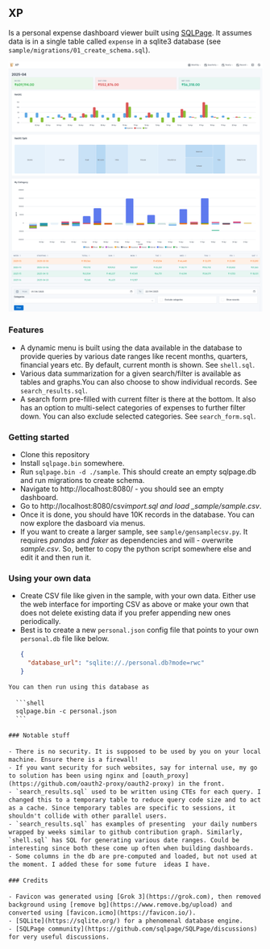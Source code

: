 ## XP

Is a personal expense dashboard viewer built using [SQLPage](https://sql-page.com/ "SQLPage"). It assumes data is in a single table called `expense` in a sqlite3 database (see `sample/migrations/01_create_schema.sql`).

![Screenshot](screenshot_light.png "Screenshot")

### Features

- A dynamic menu is built using the data available in the database to provide queries by various date ranges like recent months, quarters, financial years etc. By default, current month is shown. See `shell.sql`.
- Various data summarization for a given search/filter is available as tables and graphs.You can also choose to show individual records. See `search_results.sql`.
- A search form pre-filled with current filter is there at the bottom. It also has an option to multi-select categories of expenses to further filter down. You can also exclude selected categories. See `search_form.sql`.

### Getting started

- Clone this repository
- Install `sqlpage.bin` somewhere.
- Run `sqlpage.bin -d ./sample`. This should create an empty sqlpage.db and run migrations to create schema.
- Navigate to http://localhost:8080/ - you should see an empty dashboard.
- Go to http://localhost:8080/csv*import.sql and load \_sample/sample.csv*.
- Once it is done, you should have 10K records in the database. You can now explore the dasboard via menus.
- If you want to create a larger sample, see `sample/gensamplecsv.py`. It requires _pandas_ and _faker_ as dependencies and will - overwrite _sample.csv_. So, better to copy the python script somewhere else and edit it and then run it.

### Using your own data

- Create CSV file like given in the sample, with your own data. Either use the web interface for importing CSV as above or make your own that does not delete existing data if you prefer appending new ones periodically.
- Best is to create a new `personal.json` config file that points to your own `personal.db` file like below.
  ```json
  {
    "database_url": "sqlite://./personal.db?mode=rwc"
  }
  ```

````
You can then run using this database as

  ```shell
  sqlpage.bin -c personal.json
  ```

### Notable stuff

- There is no security. It is supposed to be used by you on your local machine. Ensure there is a firewall!
- If you want security for such websites, say for internal use, my go to solution has been using nginx and [oauth_proxy](https://github.com/oauth2-proxy/oauth2-proxy) in the front.
- `search_results.sql` used to be written using CTEs for each query. I changed this to a temporary table to reduce query code size and to act as a cache. Since temporary tables are specific to sessions, it shouldn't collide with other parallel users.
- `search_results.sql` has examples of presenting  your daily numbers wrapped by weeks similar to github contribution graph. Similarly, `shell.sql` has SQL for generating various date ranges. Could be interesting since both these come up often when building dashboards.
- Some columns in the db are pre-computed and loaded, but not used at the moment. I added these for some future  ideas I have.

### Credits

- Favicon was generated using [Grok 3](https://grok.com), then removed background using [remove bg](https://www.remove.bg/upload) and converted using [favicon.icmo](https://favicon.io/).
- [SQLite](https://sqlite.org/) for a phenomenal database engine.
- [SQLPage community](https://github.com/sqlpage/SQLPage/discussions) for very useful discussions.
````
